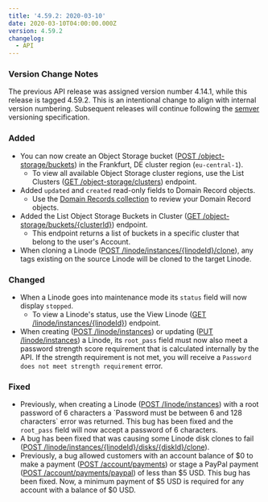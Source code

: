 ```yaml
---
title: '4.59.2: 2020-03-10'
date: 2020-03-10T04:00:00.000Z
version: 4.59.2
changelog:
  - API
---
```

### Version Change Notes

The previous API release was assigned version number 4.14.1, while this release is tagged 4.59.2. This is an intentional change to align with internal version numbering. Subsequent releases will continue following the [semver](https://semver.org/) versioning specification.

### Added

* You can now create an Object Storage bucket ([POST /object-storage/buckets](https://www.linode.com/docs/api/object-storage/#object-storage-bucket-create)) in the Frankfurt, DE cluster region (`eu-central-1`).
  * To view all available Object Storage cluster regions, use the List Clusters ([GET /object-storage/clusters](https://www.linode.com/docs/api/object-storage/#clusters-list)) endpoint.
* Added `updated` and `created` read-only fields to Domain Record objects.
  * Use the [Domain Records collection](https://www.linode.com/docs/api/domains/#domain-records-list) to review your Domain Record objects.
* Added the List Object Storage Buckets in Cluster ([GET /object-storage/buckets/{clusterId}](https://www.linode.com/docs/api/object-storage/#object-storage-buckets-in-cluster-list)) endpoint.
  * This endpoint returns a list of buckets in a specific cluster that belong to the user's Account.
* When cloning a Linode ([POST /linode/instances/{linodeId}/clone](https://www.linode.com/docs/api/linode-instances/#linode-clone)), any tags existing on the source Linode will be cloned to the target Linode.

### Changed

* When a Linode goes into maintenance mode its `status` field will now display `stopped`. 
  * To view a Linode's status, use the View Linode ([GET /linode/instances/{linodeId}](https://www.linode.com/docs/api/linode-instances/#linode-create)) endpoint.
* When creating ([POST /linode/instances](https://www.linode.com/docs/api/linode-instances/#linode-create)) or updating ([PUT /linode/instances](https://www.linode.com/docs/api/linode-instances/#linode-update)) a Linode, its `root_pass` field must now also meet a password strength score requirement that is calculated internally by the API.  If the strength requirement is not met, you will receive a `Password does not meet strength requirement` error.

### Fixed

* Previously, when creating a Linode ([POST /linode/instances](https://www.linode.com/docs/api/linode-instances/#linode-create)) with a root password of 6 characters a \`Password must be between 6 and 128 characters\` error was returned. This bug has been fixed and the `root_pass` field will now accept a password of 6 characters.
* A bug has been fixed that was causing some Linode disk clones to fail ([POST /linode/instances/{linodeId}/disks/{diskId}/clone](https://www.linode.com/docs/api/api/linode-instances/#disk-clone)).
* Previously, a bug allowed customers with an account balance of $0 to make a payment ([POST /account/payments](https://www.linode.com/docs/api/account/#payment-make)) or stage a PayPal payment ([POST /account/payments/paypal](https://www.linode.com/docs/api/account/#stage-paypal-payment)) of less than $5 USD.  This bug has been fixed. Now, a minimum payment of $5 USD is required for any account with a balance of $0 USD.
